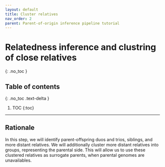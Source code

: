 ```yaml
---
layout: default
title: Cluster relatives
nav_order: 2
parent: Parent-of-origin inference pipeline tutorial
---
```

# Relatedness inference and clustring of close relatives
{: .no_toc }

## Table of contents
{: .no_toc .text-delta }

1. TOC
{:toc}

---



## Rationale
In this step, we will identify parent-offspring duos and trios, siblings, and more distant relatives. We will additionally cluster more distant relatives into groups, representing the parental side. This will allow us to use these clustered relatives as surrogate parents, when parental genomes are unavailables.



